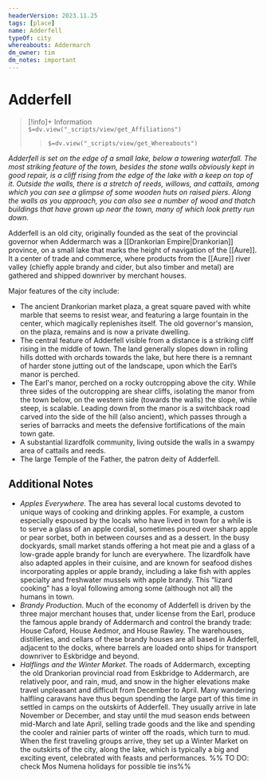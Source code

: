 ```yaml
---
headerVersion: 2023.11.25
tags: [place]
name: Adderfell
typeOf: city
whereabouts: Addermarch
dm_owner: tim
dm_notes: important
---
```

# Adderfell
>[!info]+ Information  
> `$=dv.view("_scripts/view/get_Affiliations")`  
>> `$=dv.view("_scripts/view/get_Whereabouts")`

*Adderfell is set on the edge of a small lake, below a towering waterfall. The most striking feature of the town, besides the stone walls obviously kept in good repair, is a cliff rising from the edge of the lake with a keep on top of it. Outside the walls, there is a stretch of reeds, willows, and cattails, among which you can see a glimpse of some wooden huts on raised piers. Along the walls as you approach, you can also see a number of wood and thatch buildings that have grown up near the town, many of which look pretty run down.*

Adderfell is an old city, originally founded as the seat of the provincial governor when Addermarch was a [[Drankorian Empire|Drankorian]] province, on a small lake that marks the height of navigation of the [[Aure]]. It a center of trade and commerce, where products from the [[Aure]] river valley (chiefly apple brandy and cider, but also timber and metal) are gathered and shipped downriver by merchant houses.

Major features of the city include:
- The ancient Drankorian market plaza, a great square paved with white marble that seems to resist wear, and featuring a large fountain in the center, which magically replenishes itself. The old governor's mansion, on the plaza, remains and is now a private dwelling.
- The central feature of Adderfell visible from a distance is a striking cliff rising in the middle of town. The land generally slopes down in rolling hills dotted with orchards towards the lake, but here there is a remnant of harder stone jutting out of the landscape, upon which the Earl’s manor is perched.
- The Earl's manor, perched on a rocky outcropping above the city. While three sides of the outcropping are shear cliffs, isolating the manor from the town below, on the western side (towards the walls) the slope, while steep, is scalable. Leading down from the manor is a switchback road carved into the side of the hill (also ancient), which passes through a series of barracks and meets the defensive fortifications of the main town gate. 
- A substantial lizardfolk community, living outside the walls in a swampy area of cattails and reeds. 
- The large Temple of the Father, the patron deity of Adderfell. 

## Additional Notes

- *Apples Everywhere*. The area has several local customs devoted to unique ways of cooking and drinking apples. For example, a custom especially espoused by the locals who have lived in town for a while is to serve a glass of an apple cordial, sometimes poured over sharp apple or pear sorbet, both in between courses and as a dessert. In the busy dockyards, small market stands offering a hot meat pie and a glass of a low-grade apple brandy for lunch are everywhere. The lizardfolk have also adapted apples in their cuisine, and are known for seafood dishes incorporating apples or apple brandy, including a lake fish with apples specialty and freshwater mussels with apple brandy. This “lizard cooking” has a loyal following among some (although not all) the humans in town.
- *Brandy Production*. Much of the economy of Adderfell is driven by the three major merchant houses that, under license from the Earl, produce the famous apple brandy of Addermarch and control the brandy trade: House Caford, House Aedmor, and House Rawley. The warehouses, distilleries, and cellars of these brandy houses are all based in Adderfell, adjacent to the docks, where barrels are loaded onto ships for transport downriver to Eskbridge and beyond. 
- *Halflings and the Winter Market*. The roads of Addermarch, excepting the old Drankorian provincial road from Eskbridge to Addermarch, are relatively poor, and rain, mud, and snow in the higher elevations make travel unpleasant and difficult from December to April. Many wandering halfling caravans have thus begun spending the large part of this time in settled in camps on the outskirts of Adderfell. They usually arrive in late November or December, and stay until the mud season ends between mid-March and late April, selling trade goods and the like and spending the cooler and rainier parts of winter off the roads, which turn to mud. When the first traveling groups arrive, they set up a Winter Market on the outskirts of the city, along the lake, which is typically a big and exciting event, celebrated with feasts and performances. %% TO DO: check Mos Numena holidays for possible tie ins%%

